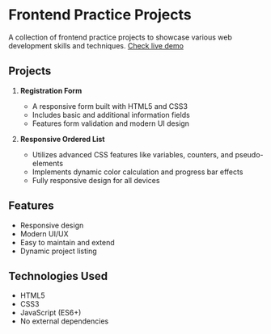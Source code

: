 # Frontend Practice Projects

A collection of frontend practice projects to showcase various web development skills and techniques.
[Check live demo](https://annawu23.github.io/Fullstack-Practice/)

## Projects

1. **Registration Form**

   - A responsive form built with HTML5 and CSS3
   - Includes basic and additional information fields
   - Features form validation and modern UI design

2. **Responsive Ordered List**
   - Utilizes advanced CSS features like variables, counters, and pseudo-elements
   - Implements dynamic color calculation and progress bar effects
   - Fully responsive design for all devices

## Features

- Responsive design
- Modern UI/UX
- Easy to maintain and extend
- Dynamic project listing

## Technologies Used

- HTML5
- CSS3
- JavaScript (ES6+)
- No external dependencies
